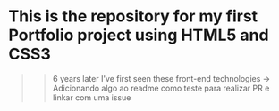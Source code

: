# This is the repository for my first Portfolio project using HTML5 and CSS3

> > 6 years later I've first seen these front-end technologies
-> Adicionando algo ao readme como teste para realizar PR e linkar com uma issue
